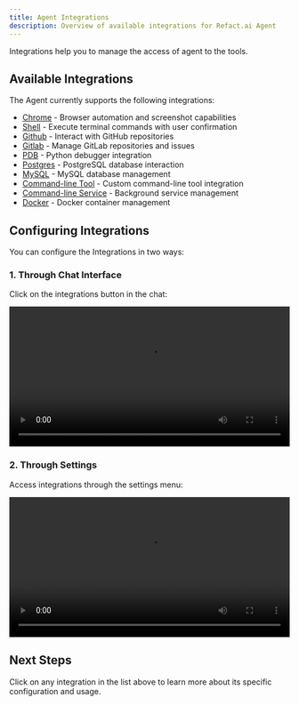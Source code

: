 ```yaml
---
title: Agent Integrations
description: Overview of available integrations for Refact.ai Agent
---
```


Integrations help you to manage the access of agent to the tools. 

## Available Integrations

The Agent currently supports the following integrations:

- [Chrome](./integrations/chrome) - Browser automation and screenshot capabilities
- [Shell](./integrations/shell) - Execute terminal commands with user confirmation
- [Github](./integrations/github) - Interact with GitHub repositories
- [Gitlab](./integrations/gitlab) - Manage GitLab repositories and issues
- [PDB](./integrations/pdb) - Python debugger integration
- [Postgres](./integrations/postgres) - PostgreSQL database interaction
- [MySQL](./integrations/mysql) - MySQL database management
- [Command-line Tool](./integrations/cmdline-tool) - Custom command-line tool integration
- [Command-line Service](./integrations/cmdline-service) - Background service management
- [Docker](./integrations/docker) - Docker container management

## Configuring Integrations

You can configure the Integrations in two ways:

### 1. Through Chat Interface

Click on the integrations button in the chat:

<div class="video-frame">
  <video controls width="100%">
    <source src="/videos/Configure_Integrations_Chat.mp4" type="video/mp4">
    Your browser does not support the video tag.
  </video>
</div>

### 2. Through Settings

Access integrations through the settings menu:

<div class="video-frame">
  <video controls width="100%">
    <source src="/videos/Configure_Integrations_Settings.mp4" type="video/mp4">
    Your browser does not support the video tag.
  </video>
</div>

## Next Steps

Click on any integration in the list above to learn more about its specific configuration and usage.